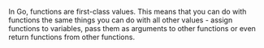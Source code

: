 In Go, functions are first-class values. This means that you can do with functions the same things you can do with all other values - assign functions to variables, pass them as arguments to other functions or even return functions from other functions.